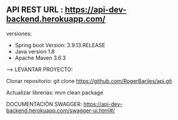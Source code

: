  API REST
URL : https://api-dev-backend.herokuapp.com/
-----------------------------------------------
 
 versiones:
  - Spring boot Version: 3.9.13.RELEASE
  - Java version 1.8
  - Apache Maven 3.6.3
  
 
 --> LEVANTAR PROYECTO:
 	
 	
Clonar repositorio:
	git clone https://github.com/RogerBariles/api.git
	
Actualizar librerias:
	mvn clean package
	
	
DOCUMENTACIÓN SWAGGER:
	https://api-dev-backend.herokuapp.com/swagger-ui.html#/
	
